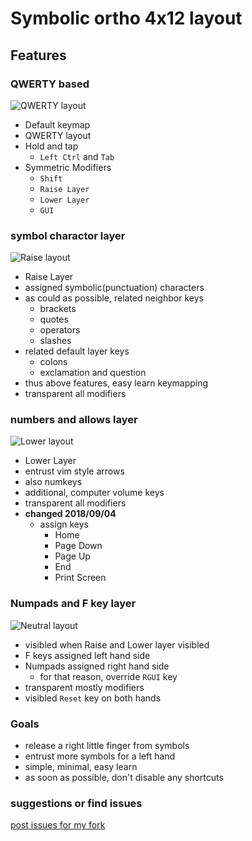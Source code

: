 # Symbolic  ortho 4x12 layout 

## Features

### QWERTY based 

![QWERTY layout](https://gist.githubusercontent.com/leico/5bf4d9ff94f2068c5333739f7f1f88b4/raw/2af7fed6f282b6ac278e79433d15887f6b91ba3a/QWERTY.png)
    
* Default keymap
* QWERTY layout
* Hold and tap 
    * `Left Ctrl` and `Tab`
* Symmetric Modifiers
    * `Shift`
    * `Raise Layer`
    * `Lower Layer`
    * `GUI`

### symbol charactor layer

![Raise layout](https://gist.githubusercontent.com/leico/5bf4d9ff94f2068c5333739f7f1f88b4/raw/2af7fed6f282b6ac278e79433d15887f6b91ba3a/Raise.png)

* Raise Layer
* assigned symbolic(punctuation) characters
* as could as possible, related neighbor keys
    * brackets
    * quotes
    * operators
    * slashes
* related default layer keys
    * colons
    * exclamation and question
* thus above features, easy learn keymapping
* transparent all modifiers

### numbers and allows layer

![Lower layout](https://gist.githubusercontent.com/leico/5bf4d9ff94f2068c5333739f7f1f88b4/raw/2af7fed6f282b6ac278e79433d15887f6b91ba3a/Lower.png)

* Lower Layer
* entrust vim style arrows
* also numkeys
* additional, computer volume keys
* transparent all modifiers
* **changed 2018/09/04**
    * assign keys
        * Home
        * Page Down
        * Page Up
        * End
        * Print Screen

### Numpads and F key layer

![Neutral layout](https://gist.githubusercontent.com/leico/5bf4d9ff94f2068c5333739f7f1f88b4/raw/2af7fed6f282b6ac278e79433d15887f6b91ba3a/Neutral.png)

* visibled when Raise and Lower layer visibled
* F keys assigned left hand side
* Numpads assigned right hand side
    * for that reason, override `RGUI` key
* transparent mostly modifiers
* visibled `Reset` key on both hands 


### Goals

* release a right little finger from symbols
* entrust more symbols for a left hand
* simple, minimal, easy learn
* as soon as possible, don't disable any shortcuts

###  suggestions or find issues

[post issues for my fork](https://github.com/leico/qmk_firmware/issues)

